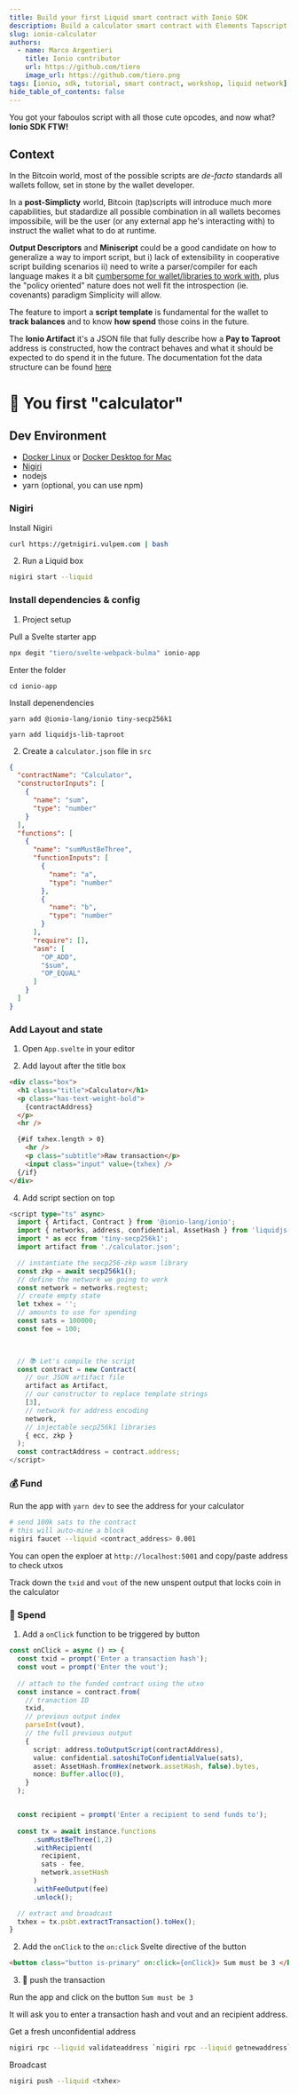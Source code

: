 ```yaml
---
title: Build your first Liquid smart contract with Ionio SDK
description: Build a calculator smart contract with Elements Tapscript to be deployed on the Liquid Network
slug: ionio-calculator
authors:
  - name: Marco Argentieri
    title: Ionio contributor
    url: https://github.com/tiero
    image_url: https://github.com/tiero.png
tags: [ionio, sdk, tutorial, smart contract, workshop, liquid network]
hide_table_of_contents: false
---
```


You got your faboulos script with all those cute opcodes, and now what? **Ionio SDK FTW!**

<!--truncate-->


## Context

In the Bitcoin world, most of the possible scripts are *de-facto* standards all wallets follow, set in stone by the wallet developer.

In a **post-Simplicty** world, Bitcoin (tap)scripts will introduce much more capabilities, but 
stadardize all possible combination in all wallets becomes impossibile, will be the user (or any external app he's interacting with) to instruct the wallet what to do at runtime.


**Output Descriptors** and **Miniscript** could be a good candidate on how to generalize a way to import script, but i) lack of extensibility in cooperative script building scenarios ii) need to write a parser/compiler for each language makes it a bit [cumbersome for wallet/libraries to work with](/docs/Artifact#alternatives), plus the "policy oriented" nature does not well fit the introspection (ie. covenants) paradigm Simplicity will allow.

The feature to import a **script template** is fundamental for the wallet to **track balances** and to know **how spend** those coins in the future.

The **Ionio Artifact** it's a JSON file that fully describe how a **Pay to Taproot** address is constructed, how the contract behaves and what it should be expected to do spend it in the future. The documentation fot the data structure can be found [here](/docs/Artifact#structure)

# 🧮 You first "calculator"
 

## Dev Environment 

- [Docker Linux](https://docs.docker.com/desktop/linux/install) or [Docker Desktop for Mac](https://docs.docker.com/desktop/mac/install)
- [Nigiri](https://nigiri.vulpem.com)
- nodejs
- yarn (optional, you can use npm)


### Nigiri

Install Nigiri

```sh
curl https://getnigiri.vulpem.com | bash
```

2. Run a Liquid box

```sh
nigiri start --liquid
```

### Install dependencies & config

1. Project setup


Pull a Svelte starter app

```sh
npx degit "tiero/svelte-webpack-bulma" ionio-app
```

Enter the folder 
```
cd ionio-app
```

Install depenendencies 
```
yarn add @ionio-lang/ionio tiny-secp256k1
```
```
yarn add liquidjs-lib-taproot
```


2. Create a `calculator.json` file in `src`

```json
{
  "contractName": "Calculator",
  "constructorInputs": [
    {
      "name": "sum",
      "type": "number"
    }
  ],
  "functions": [
    {
      "name": "sumMustBeThree",
      "functionInputs": [
        {
          "name": "a",
          "type": "number"
        },
        {
          "name": "b",
          "type": "number"
        }
      ],
      "require": [],
      "asm": [
        "OP_ADD",
        "$sum",
        "OP_EQUAL"
      ]
    }
  ]
}
```

### Add Layout and state

1. Open `App.svelte` in your editor

2. Add layout after the title box 

```html
<div class="box">
  <h1 class="title">Calculator</h1>
  <p class="has-text-weight-bold">
    {contractAddress}
  </p>
  <hr />

  {#if txhex.length > 0} 
    <hr />
    <p class="subtitle">Raw transaction</p>
    <input class="input" value={txhex} />
  {/if}
</div>
```

4. Add script section on top

```ts
<script type="ts" async>
  import { Artifact, Contract } from '@ionio-lang/ionio';
  import { networks, address, confidential, AssetHash } from 'liquidjs-lib';
  import * as ecc from 'tiny-secp256k1';
  import artifact from './calculator.json';

  // instantiate the secp256-zkp wasm library
  const zkp = await secp256k1();
  // define the network we going to work
  const network = networks.regtest;
  // create empty state
  let txhex = '';
  // amounts to use for spending
  const sats = 100000;
  const fee = 100;

 

  // 📚 Let's compile the script 
  const contract = new Contract(
    // our JSON artifact file
    artifact as Artifact,  
    // our constructor to replace template strings
    [3], 
    // network for address encoding
    network, 
    // injectable secp256k1 libraries 
    { ecc, zkp } 
  );
  const contractAddress = contract.address;
</script>
```


### 💰 Fund 

Run the app with `yarn dev` to see the address for your calculator

```sh
# send 100k sats to the contract
# this will auto-mine a block
nigiri faucet --liquid <contract_address> 0.001
```

You can open the exploer at `http://localhost:5001` and copy/paste address to check utxos

Track down the `txid` and `vout` of the new unspent output that locks coin in the calculator

### 💸 Spend

1. Add a `onClick` function to be triggered by button


```ts
const onClick = async () => {
  const txid = prompt('Enter a transaction hash');
  const vout = prompt('Enter the vout');
    
  // attach to the funded contract using the utxo
  const instance = contract.from(
    // tranaction ID
    txid,
    // previous output index
    parseInt(vout),
    // the full previous output 
    {
      script: address.toOutputScript(contractAddress),
      value: confidential.satoshiToConfidentialValue(sats),
      asset: AssetHash.fromHex(network.assetHash, false).bytes,
      nonce: Buffer.alloc(0),
    }
  );


  const recipient = prompt('Enter a recipient to send funds to');
  
  const tx = await instance.functions
      .sumMustBeThree(1,2)
      .withRecipient(
        recipient,
        sats - fee,
        network.assetHash
      )
      .withFeeOutput(fee)
      .unlock();

  // extract and broadcast
  txhex = tx.psbt.extractTransaction().toHex();
}
```

2. Add the `onClick` to the `on:click` Svelte directive of the button
```html
<button class="button is-primary" on:click={onClick}> Sum must be 3 </button>
```


3. 🚀 push the transaction

Run the app and click on the button `Sum must be 3`

It will ask you to enter a transaction hash and vout and an recipient address.

Get a fresh unconfidential address

```sh 
nigiri rpc --liquid validateaddress `nigiri rpc --liquid getnewaddress` | jq .unconfidential
```

Broadcast 
```sh
nigiri push --liquid <txhex>
```







